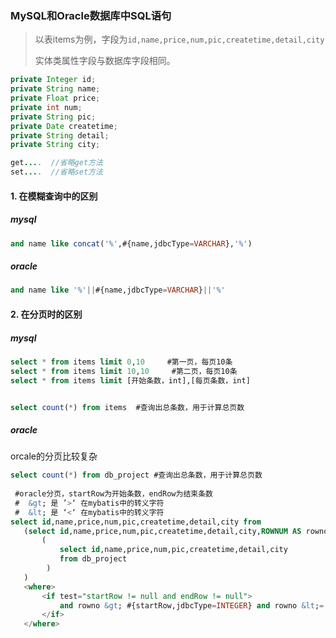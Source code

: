 ### MySQL和Oracle数据库中SQL语句

> 以表items为例，字段为`id,name,price,num,pic,createtime,detail,city`
>
> 实体类属性字段与数据库字段相同。

```java
private Integer id; 
private String name; 
private Float price; 
private int num; 
private String pic; 
private Date createtime;
private String detail;
private String city;

get....  //省略get方法
set....  //省略set方法
```



#### 1. 在模糊查询中的区别

##### mysql

```sql
and name like concat('%',#{name,jdbcType=VARCHAR},'%')
```

##### oracle

```sql
and name like '%'||#{name,jdbcType=VARCHAR}||'%'
```

#### 2. 在分页时的区别

##### mysql

```sql
select * from items limit 0,10     #第一页，每页10条
select * from items limit 10,10     #第二页，每页10条
select * from items limit [开始条数，int],[每页条数，int]


select count(*) from items  #查询出总条数，用于计算总页数
```

##### oracle

orcale的分页比较复杂

```sql
select count(*) from db_project #查询出总条数，用于计算总页数
 
 #oracle分页，startRow为开始条数，endRow为结束条数
 #  &gt; 是 ’>‘ 在mybatis中的转义字符
 #  &lt; 是 ‘<‘ 在mybatis中的转义字符
select id,name,price,num,pic,createtime,detail,city from
   (select id,name,price,num,pic,createtime,detail,city,ROWNUM AS rowno from
       (
           select id,name,price,num,pic,createtime,detail,city
           from db_project
        )
   )
   <where>
       <if test="startRow != null and endRow != null">
           and rowno &gt; #{startRow,jdbcType=INTEGER} and rowno &lt;= #{endRow,jdbcType=INTEGER}
       </if>
   </where>  
```

